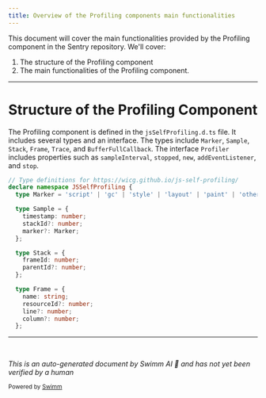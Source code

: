 ```yaml
---
title: Overview of the Profiling components main functionalities
---
```

This document will cover the main functionalities provided by the Profiling component in the Sentry repository. We'll cover:

1. The structure of the Profiling component
2. The main functionalities of the Profiling component.

<SwmSnippet path="/static/app/types/jsSelfProfiling.d.ts" line="1">

---

# Structure of the Profiling Component

The Profiling component is defined in the `jsSelfProfiling.d.ts` file. It includes several types and an interface. The types include `Marker`, `Sample`, `Stack`, `Frame`, `Trace`, and `BufferFullCallback`. The interface `Profiler` includes properties such as `sampleInterval`, `stopped`, `new`, `addEventListener`, and `stop`.

```typescript
// Type definitions for https://wicg.github.io/js-self-profiling/
declare namespace JSSelfProfiling {
  type Marker = 'script' | 'gc' | 'style' | 'layout' | 'paint' | 'other';

  type Sample = {
    timestamp: number;
    stackId?: number;
    marker?: Marker;
  };

  type Stack = {
    frameId: number;
    parentId?: number;
  };

  type Frame = {
    name: string;
    resourceId?: number;
    line?: number;
    column?: number;
  };
```

---

</SwmSnippet>

&nbsp;

*This is an auto-generated document by Swimm AI 🌊 and has not yet been verified by a human*

<SwmMeta version="3.0.0" repo-id="Z2l0aHViJTNBJTNBZGVtby1zZW50cnklM0ElM0Fzd2ltbWlv" repo-name="demo-sentry"><sup>Powered by [Swimm](/)</sup></SwmMeta>
